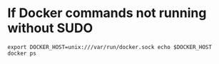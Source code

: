 #   If Docker commands not running without SUDO
`
export DOCKER_HOST=unix:///var/run/docker.sock
echo $DOCKER_HOST
docker ps
`